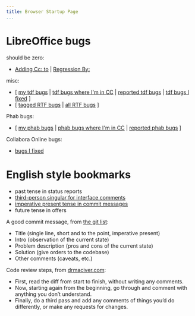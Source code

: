 ```yaml
---
title: Browser Startup Page
...
```


# LibreOffice bugs

should be zero:

- [Adding Cc: to](https://bugs.documentfoundation.org/buglist.cgi?keywords=regression%2C%20&keywords_type=allwords&longdesc=Adding%20Cc%3A%20to%20Miklos%20Vajna&longdesc_type=substring&query_format=advanced&resolution=---)
  | [Regression By:](https://bugs.documentfoundation.org/buglist.cgi?f1=cf_regressionby&o1=equals&query_format=advanced&resolution=---&v1=Miklos%20Vajna)

misc:

- [
  [my tdf bugs](https://bugs.documentfoundation.org/buglist.cgi?query_format=advanced&emailtype2=substring&resolution=---&email2=vmiklos%40collabora.com&emailassigned_to2=1&order=bug_id) |
  [tdf bugs where I'm in CC](https://bugs.documentfoundation.org/buglist.cgi?emailcc2=1&query_format=advanced&emailtype2=substring&resolution=---&email2=vmiklos%40collabora.com) |
  [reported tdf bugs](https://bugs.documentfoundation.org/buglist.cgi?emailreporter2=1&query_format=advanced&emailtype2=substring&resolution=---&email2=vmiklos%40collabora.com) |
  [tdf bugs I fixed](https://bugs.documentfoundation.org/buglist.cgi?f1=assigned_to&o1=equals&resolution=FIXED&query_format=advanced&v1=vmiklos%40collabora.com&product=LibreOffice)
  ]
- [
  [tagged RTF bugs](https://bugs.documentfoundation.org/buglist.cgi?keywords=filter%3Artf&query_format=advanced&resolution=---) |
  [all RTF bugs](https://bugs.documentfoundation.org/buglist.cgi?short_desc=RTF&query_format=advanced&resolution=---&short_desc_type=allwordssubstr&product=LibreOffice)
  ]

Phab bugs:

- [
  [my phab bugs](https://phabricator.collabora.com/maniphest/query/YyncZ248uXkR/#R) |
  [phab bugs where I'm in CC](https://phabricator.collabora.com/search/query/oflUoqPHdta0/#R) |
  [reported phab bugs](https://phabricator.collabora.com/search/query/H.Q.Ls2nxEAI/#R)
  ]

Collabora Online bugs:

- [bugs I fixed](https://github.com/CollaboraOnline/online/issues?q=is%3Aissue+is%3Aclosed+assignee%3Avmiklos)

# English style bookmarks
  
- past tense in status reports
- [third-person singular for interface comments](https://reviews.llvm.org/D34913)
- [imperative present tense in commit messages](https://git-scm.com/book/en/v2/Distributed-Git-Contributing-to-a-Project)
- future tense in offers

A good commit message, from [the git list](https://public-inbox.org/git/xmqqmtgm9c01.fsf@gitster.g/):

- Title (single line, short and to the point, imperative present)
- Intro (observation of the current state)
- Problem description (pros and cons of the current state)
- Solution (give orders to the codebase)
- Other comments (caveats, etc.)

Code review steps, from [drmaciver.com](https://consulting.drmaciver.com/code-review-quick-fixes/):

- First, read the diff from start to finish, without writing any comments.
- Now, starting again from the beginning, go through and comment with anything
  you don’t understand.
- Finally, do a third pass and add any comments of things you’d do
  differently, or make any requests for changes.
